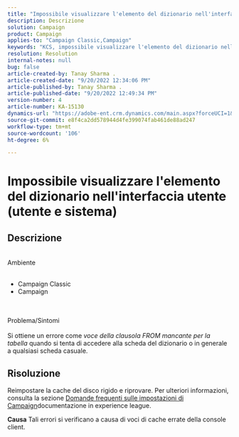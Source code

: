 ```yaml
---
title: "Impossibile visualizzare l'elemento del dizionario nell'interfaccia utente (utente e sistema)"
description: Descrizione
solution: Campaign
product: Campaign
applies-to: "Campaign Classic,Campaign"
keywords: "KCS, impossibile visualizzare l'elemento del dizionario nell'interfaccia utente"
resolution: Resolution
internal-notes: null
bug: false
article-created-by: Tanay Sharma .
article-created-date: "9/20/2022 12:34:06 PM"
article-published-by: Tanay Sharma .
article-published-date: "9/20/2022 12:49:34 PM"
version-number: 4
article-number: KA-15130
dynamics-url: "https://adobe-ent.crm.dynamics.com/main.aspx?forceUCI=1&pagetype=entityrecord&etn=knowledgearticle&id=49ebe07f-e038-ed11-9db1-002248086735"
source-git-commit: e8f4ca2dd578944d4fe399074fab461de88ad247
workflow-type: tm+mt
source-wordcount: '106'
ht-degree: 6%

---
```


# Impossibile visualizzare l&#39;elemento del dizionario nell&#39;interfaccia utente (utente e sistema)

## Descrizione

<br>Ambiente<br><br>
- Campaign Classic
- Campaign



<br><br>Problema/Sintomi<br><br>
Si ottiene un errore come *voce della clausola FROM mancante per la tabella* quando si tenta di accedere alla scheda del dizionario o in generale a qualsiasi scheda casuale.


## Risoluzione






Reimpostare la cache del disco rigido e riprovare. Per ulteriori informazioni, consulta la sezione [Domande frequenti sulle impostazioni di Campaign](https://experienceleague.adobe.com/docs/campaign-classic/using/getting-started/starting-with-adobe-campaign/faq/faq-campaign-config.html?lang=en)documentazione in experience league.


<b>Causa</b>
Tali errori si verificano a causa di voci di cache errate della console client.
